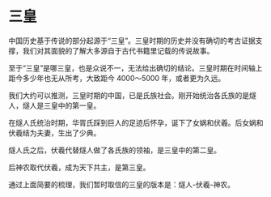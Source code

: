 # 三皇

中国历史基于传说的部分起源于“三皇”。三皇时期的历史并没有确切的考古证据支撑，我们对其面貌的了解大多源自于古代书籍里记载的传说故事。

至于“三皇”是哪三皇，也是众说不一，无法给出确切的结论。三皇时期在时间轴上距今多少年也无从所考，大致距今 4000～5000 年，或者更为久远。

我们大约可以推测，三皇时期的中国，已是氏族社会。刚开始统治各氏族的是燧人，燧人是三皇中的第一皇。

在燧人氏统治时期，华胥氏踩到巨人的足迹后怀孕，诞下了女娲和伏羲。后女娲和伏羲结为夫妻，生出了少典。

燧人氏之后，伏羲代替燧人做了各氏族的领袖，是三皇中的第二皇。

后神农取代伏羲，成为天下共主，是第三皇。

通过上面简要的梳理，我们暂时取信的三皇的版本是：燧人-伏羲-神农。
